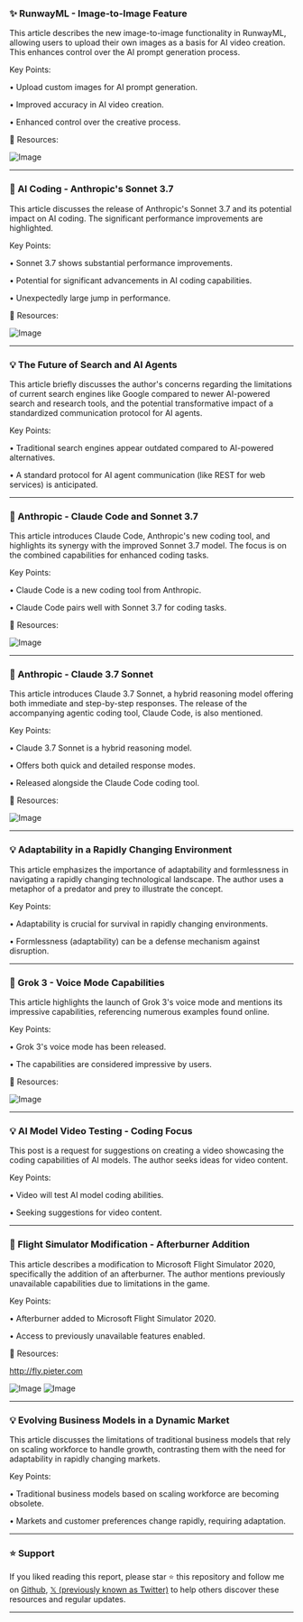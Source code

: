 ### ✨ RunwayML - Image-to-Image Feature

This article describes the new image-to-image functionality in RunwayML, allowing users to upload their own images as a basis for AI video creation.  This enhances control over the AI prompt generation process.

Key Points:

• Upload custom images for AI prompt generation.


• Improved accuracy in AI video creation.


• Enhanced control over the creative process.


🔗 Resources:

![Image](https://pbs.twimg.com/ext_tw_video_thumb/1893486004398350336/pu/img/_AT76zMwAdJlfCko.jpg)


---

### 🤖 AI Coding - Anthropic's Sonnet 3.7

This article discusses the release of Anthropic's Sonnet 3.7 and its potential impact on AI coding.  The significant performance improvements are highlighted.

Key Points:

• Sonnet 3.7 shows substantial performance improvements.


• Potential for significant advancements in AI coding capabilities.


• Unexpectedly large jump in performance.


🔗 Resources:

![Image](https://pbs.twimg.com/media/Gkkuem8WIAA-e87?format=jpg&name=small)


---

### 💡  The Future of Search and AI Agents

This article briefly discusses the author's concerns regarding the limitations of current search engines like Google compared to newer AI-powered search and research tools, and the potential transformative impact of a standardized communication protocol for AI agents.

Key Points:

•  Traditional search engines appear outdated compared to AI-powered alternatives.


•  A standard protocol for AI agent communication (like REST for web services) is anticipated.


---

### 🚀 Anthropic - Claude Code and Sonnet 3.7

This article introduces Claude Code, Anthropic's new coding tool, and highlights its synergy with the improved Sonnet 3.7 model.  The focus is on the combined capabilities for enhanced coding tasks.

Key Points:

• Claude Code is a new coding tool from Anthropic.


• Claude Code pairs well with Sonnet 3.7 for coding tasks.


🔗 Resources:

![Image](https://pbs.twimg.com/media/GkkrSsWWcAAxycc?format=jpg&name=small)


---

### 🤖 Anthropic - Claude 3.7 Sonnet

This article introduces Claude 3.7 Sonnet, a hybrid reasoning model offering both immediate and step-by-step responses. The release of the accompanying agentic coding tool, Claude Code, is also mentioned.

Key Points:

• Claude 3.7 Sonnet is a hybrid reasoning model.


• Offers both quick and detailed response modes.


• Released alongside the Claude Code coding tool.


🔗 Resources:

![Image](https://pbs.twimg.com/media/GkkuQDsXAAEo0Q5.jpg)


---

### 💡 Adaptability in a Rapidly Changing Environment

This article emphasizes the importance of adaptability and formlessness in navigating a rapidly changing technological landscape.  The author uses a metaphor of a predator and prey to illustrate the concept.

Key Points:

• Adaptability is crucial for survival in rapidly changing environments.


• Formlessness (adaptability) can be a defense mechanism against disruption.


---

### 🚀  Grok 3 - Voice Mode Capabilities

This article highlights the launch of Grok 3's voice mode and mentions its impressive capabilities, referencing numerous examples found online.

Key Points:

• Grok 3's voice mode has been released.


•  The capabilities are considered impressive by users.


🔗 Resources:

![Image](https://pbs.twimg.com/media/GkiNY7IboAA14n5?format=jpg&name=small)


---

### 💡 AI Model Video Testing - Coding Focus

This post is a request for suggestions on creating a video showcasing the coding capabilities of AI models. The author seeks ideas for video content.

Key Points:

•  Video will test AI model coding abilities.


•  Seeking suggestions for video content.


---

### 🚀 Flight Simulator Modification - Afterburner Addition

This article describes a modification to Microsoft Flight Simulator 2020, specifically the addition of an afterburner.  The author mentions previously unavailable capabilities due to limitations in the game.

Key Points:

• Afterburner added to Microsoft Flight Simulator 2020.


• Access to previously unavailable features enabled.


🔗 Resources:

http://fly.pieter.com

![Image](https://pbs.twimg.com/ext_tw_video_thumb/1894114090974396416/pu/img/-zrgCOngIwjH82-E.jpg)
![Image](https://pbs.twimg.com/ext_tw_video_thumb/1894066649831018496/pu/img/YVX2rhc7NxbmRAwV?format=jpg&name=240x240)


---

### 💡  Evolving Business Models in a Dynamic Market

This article discusses the limitations of traditional business models that rely on scaling workforce to handle growth, contrasting them with the need for adaptability in rapidly changing markets.


Key Points:

• Traditional business models based on scaling workforce are becoming obsolete.


• Markets and customer preferences change rapidly, requiring adaptation.


---

### ⭐️ Support

If you liked reading this report, please star ⭐️ this repository and follow me on [Github](https://github.com/Drix10), [𝕏 (previously known as Twitter)](https://x.com/DRIX_10_) to help others discover these resources and regular updates.

---